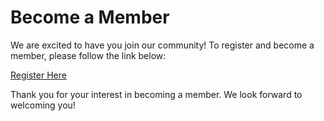 # Become a Member

We are excited to have you join our community! To register and become a member, please follow the link below:

[Register Here](https://l.facebook.com/l.php?u=https%3A%2F%2Fdocs.google.com%2Fforms%2Fd%2F18aj2xzOYZMN3J2AScvola3tjTapwPW2pZqDIpKXYxQM%2Fedit%3Ffbclid%3DIwZXh0bgNhZW0CMTAAAR1VyGuBUW5IqnknGm_8XqRbNJ6-u8_FgdbjLzCACkk3wU1JsbQqtlgZHWQ_aem_hE0f5d9kv2YIRnQz17oOsQ&h=AT0vB6D6leUa0u6NU7_t97jadSEjcjmfm--pSPnECddyettAQFOGCrxJ_VH0c_bnO891Qgu7HHx-eTppiCRA3eI7QcOmCXL96PhJGngTvcuYhXVXP6KCK2CjZDTljoHFNV_uobhrJz0nug5GrbR-WN1QJg&__tn__=-UK-R&c[0]=AT0iIIuWgvtFQ7m0Hsy0Dnb8_5p3OHrXPYbnxaLAg-tDBTCh-dB8R7144pjktxUEftBIrpXpoO5rSn7yx6O4klPBg4GQSHHMJKoqlF6XmAwc6fBZrv16ocqyF1Z8cc0A5Yrv2yp4Jsj9b7uvtSERApfkM2EHrLusOUhJ_cY7gYY9Qr4h8c_aZJlYe3IbxRE6i0E4m5gpu7ROrUXFztMiP6FO9g)

Thank you for your interest in becoming a member. We look forward to welcoming you!
